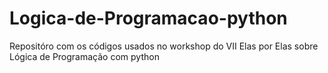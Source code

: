 # Logica-de-Programacao-python
Repositóro com os códigos usados no workshop do VII Elas por Elas sobre Lógica de Programação com python 
